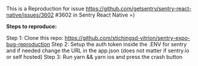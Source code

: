 This is a Reproduction for issue https://github.com/getsentry/sentry-react-native/issues/3602 #3602 in Sentry React Native
=)

**Steps to reproduce:**

Step 1: Clone this repo: https://github.com/stichingsd-vitrion/sentry-expo-bug-reproduction
Step 2: Setup the auth token inside the .ENV for sentry and if needed change the URL in the app.json (does not matter if sentry.io or self hosted)
Step 3: Run yarn && yarn ios and press the crash button

